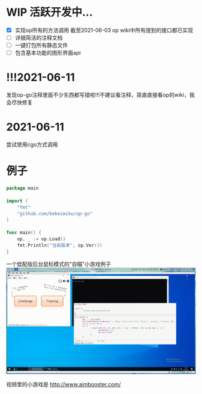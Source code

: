 # WIP 活跃开发中...

- [x] 实现op所有的方法调用 截至2021-06-03 op wiki中所有提到的接口都已实现
- [ ] 详细简洁的注释文档 
- [ ] 一键打包所有静态文件
- [ ] 包含基本功能的图形界面api

# !!!2021-06-11
发现op-go注释里面不少东西都写错啦!!!不建议看注释，简直直接看op的wiki，我会尽快修复

# 2021-06-11
尝试使用cgo方式调用

# 例子

```go
package main

import (
	"fmt"
	"github.com/kekeimiku/op-go"
)

func main() {
	op, _ := op.Load()
	fmt.Println("当前版本", op.Ver())
}
```

一个低配版后台鼠标模式的“自瞄”小游戏例子
![aimbooster](./_example/example.gif)

视频里的小游戏是 http://www.aimbooster.com/
